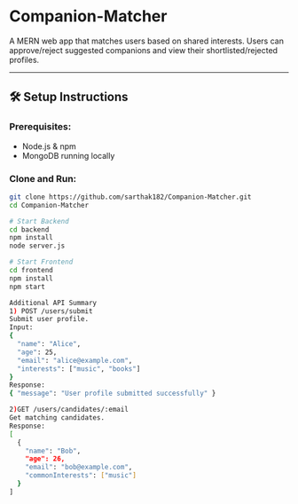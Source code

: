 # Companion-Matcher

A MERN web app that matches users based on shared interests. Users can approve/reject suggested companions and view their shortlisted/rejected profiles.

---

## 🛠️ Setup Instructions

### Prerequisites:
- Node.js & npm
- MongoDB running locally

### Clone and Run:
```bash
git clone https://github.com/sarthak182/Companion-Matcher.git
cd Companion-Matcher

# Start Backend
cd backend
npm install
node server.js

# Start Frontend
cd frontend
npm install
npm start

Additional API Summary
1) POST /users/submit
Submit user profile.
Input:
{
  "name": "Alice",
  "age": 25,
  "email": "alice@example.com",
  "interests": ["music", "books"]
}
Response:
{ "message": "User profile submitted successfully" }

2)GET /users/candidates/:email
Get matching candidates.
Response:
[
  {
    "name": "Bob",
    "age": 26,
    "email": "bob@example.com",
    "commonInterests": ["music"]
  }
]
